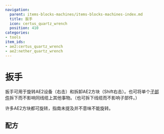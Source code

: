 ```yaml
---
navigation:
  parent: items-blocks-machines/items-blocks-machines-index.md
  title: 扳手
  icon: certus_quartz_wrench
  position: 410
categories:
- tools
item_ids:
- ae2:certus_quartz_wrench
- ae2:nether_quartz_wrench
---
```


# 扳手

<Row>
  <ItemImage id="certus_quartz_wrench" scale="4" />

  <ItemImage id="nether_quartz_wrench" scale="4" />
</Row>

扳手可用于旋转AE2设备（右击）和拆卸AE2方块（Shift右击）。也可将单个[子部件](../ae2-mechanics/cable-subparts.md)拆下而不影响同线缆上其他事物。（也可拆下线缆而不影响子部件。）

许多AE2方块都可旋转，指南未提及并不意味不能旋转。

## 配方

<Row>
  <RecipeFor id="certus_quartz_wrench" />

  <RecipeFor id="nether_quartz_wrench" />
</Row>
